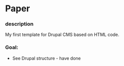 # Paper

### description

My first template for Drupal CMS based on HTML code.

### Goal:

* See Drupal structure - have done
